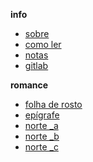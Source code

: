 **info**
-   [sobre](/)
-   [como ler](/leitura)
-   [notas](/notas)
-   [gitlab](https://gitlab.com/oliviamaia/norte)

**romance**
-   [folha de rosto](/draft_/_rosto)
-   [epígrafe](/draft_/_epigrafe)
-   [norte _a](/draft_/_draft_a)
-   [norte _b](/draft_/_draft_b)
-   [norte _c](/draft_/_draft_c)
